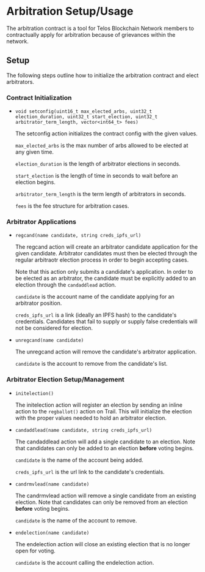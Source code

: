 # Arbitration Setup/Usage

The arbitration contract is a tool for Telos Blockchain Network members to contractually apply for arbitration because of grievances within the network.

## Setup

The following steps outline how to initialize the arbitration contract and elect arbitrators.

### Contract Initialization

* `void setconfig(uint16_t max_elected_arbs, uint32_t election_duration, uint32_t start_election, uint32_t arbitrator_term_length, vector<int64_t> fees)`

    The setconfig action initializes the contract config with the given values.

    `max_elected_arbs` is the max number of arbs allowed to be elected at any given time.

    `election_duration` is the length of arbitrator elections in seconds.

    `start_election` is the length of time in seconds to wait before an election begins.

    `arbitrator_term_length` is the term length of arbitrators in seconds.

    `fees` is the fee structure for arbitration cases.

### Arbitrator Applications

* `regcand(name candidate, string creds_ipfs_url)`

    The regcand action will create an arbitrator candidate application for the given candidate. Arbitrator candidates must then be elected through the regular arbitraotr election process in order to begin accepting cases.

    Note that this action only submits a candidate's application. In order to be elected as an arbitrator, the candidate must be explicitly added to an election through the `candaddlead` action.

    `candidate` is the account name of the candidate applying for an arbitrator position.

    `creds_ipfs_url` is a link (ideally an IPFS hash) to the candidate's credentials. Candidates that fail to supply or supply false credentials will not be considered for election.

* `unregcand(name candidate)`

    The unregcand action will remove the candidate's arbitrator application.

    `candidate` is the account to remove from the candidate's list.

### Arbitrator Election Setup/Management

* `initelection()`

    The initelection action will register an election by sending an inline action to the `regballot()` action on Trail. This will initialize the election with the proper values needed to hold an arbitrator election.

* `candaddlead(name candidate, string creds_ipfs_url)`

    The candaddlead action will add a single candidate to an election. Note that candidates can only be added to an election **before** voting begins.

    `candidate` is the name of the account being added.

    `creds_ipfs_url` is the url link to the candidate's credentials.

* `candrmvlead(name candidate)`

    The candrmvlead action will remove a single candidate from an existing election. Note that candidates can only be removed from an election **before** voting begins.

    `candidate` is the name of the account to remove.

* `endelection(name candidate)`

    The endelection action will close an existing election that is no longer open for voting.

    `candidate` is the account calling the endelection action.

